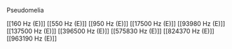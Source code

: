 Pseudomelia

[[160 Hz (E)]]
[[550 Hz (E)]]
[[950 Hz (E)]]
[[17500 Hz (E)]]
[[93980 Hz (E)]]
[[137500 Hz (E)]]
[[396500 Hz (E)]]
[[575830 Hz (E)]]
[[824370 Hz (E)]]
[[963190 Hz (E)]]